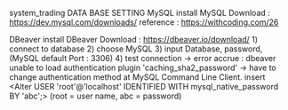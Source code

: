 system_trading
DATA BASE SETTING
MySQL install MySQL Download : https://dev.mysql.com/downloads/ reference : https://withcoding.com/26

DBeaver install DBeaver Download : https://dbeaver.io/download/ 1) connect to database 2) choose MySQL 3) input Database, password, (MySQL default Port : 3306) 4) test connection -> error accrue : dbeaver unable to load authentication plugin 'caching_sha2_password' -> have to change authentication method at MySQL Command Line Client. insert <Alter USER 'root'@'localhost' IDENTIFIED WITH mysql_native_password BY 'abc';> (root = user name, abc = password)
